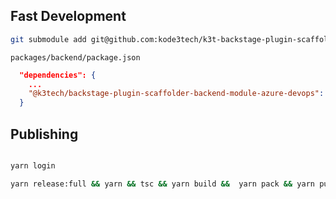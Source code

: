 
## Fast Development

```sh
git submodule add git@github.com:kode3tech/k3t-backstage-plugin-scaffolder-backend-module-azure-devops.git plugins/scaffolder-backend-module-azure-devops
```

`packages/backend/package.json`

```json
  "dependencies": {
    ...
    "@k3tech/backstage-plugin-scaffolder-backend-module-azure-devops": "link:../../plugins/scaffolder-backend-module-azure-devops",
  }
```

## Publishing

```sh

yarn login

yarn release:full && yarn && tsc && yarn build &&  yarn pack && yarn publish --non-interactive

```

